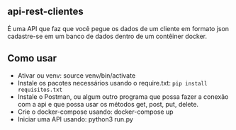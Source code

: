 ## api-rest-clientes

É uma API que faz que você pegue os dados de um cliente em formato json cadastre-se em um banco de dados dentro de um contêiner docker.

## Como usar

- Ativar ou venv: source venv/bin/activate
- Instale os pacotes necessários usando o require.txt: ```pip install requisitos.txt```
- Instale o Postman, ou algum outro programa que possa fazer a conexão com a api e que possa usar os métodos get, post, put, delete.
- Crie o docker-compose usando: docker-compose up
- Iniciar uma API usando: python3 run.py
